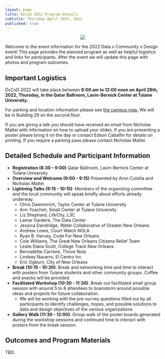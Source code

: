 ```yaml
---
layout: page
title: DxCxD 2022 Program Details
subtitle: Thursday April 28th, 2022
published: true
---
```

<p style="text-align:center;"><img src="{{ 'img/dxcxd_logo.png' | relative_url }}"/></p>

Welcome to the event information for the 2022 Data x Community x Design event! This page provides the planned program as well as helpful logistics and links for participants. After the event we will update this page with photos and program outcomes.

## Important Logistics

DxCxD 2022 will take place between **9:00 am to 12:00 noon on April 28th, 2022, Thursday, in the Qatar Ballroom, Lavin-Bernick Center at Tulane University.**

For parking and location information please see [the campus map.](https://campusservices.tulane.edu/sites/campusservices.tulane.edu/files/TU%20Parking%20Map%202021-22.pdf) We will be in Building 29 on the second floor.

If you are giving a talk you should have received an email from Nicholas Mattei with information on how to upload your slides. If you are presenting a poster please bring it on the day or contact Edson Cabalfin for details on printing. If you require a parking pass please contact Nicholas Mattei.

## Detailed Schedule and Participant Information

* **Registration (8:30 – 9:00)** Qatar Ballroom, Lavin-Bernick Center at Tulane University
* **Overview and Welcome (9:00 – 9:15)** Presented by Aron Culotta and Nicholas Mattei
* **Lightning Talks (9:15 - 10:15)**: Members of the organizing committee and the local community will speak briefly about efforts already underway.
  * Chris Daemmrich, Taylor Center at Tulane University
  * Ann Yoachim, Small Center at Tulane University
  * Liz Shephard, LifeCity, L3C
  * Lamar Gardere, The Data Center
  * Jessica Dandridge, Water Collaborative of Greater New Orleans
  * Andrew Lewis, Court Watch NOLA
  * Ryan B. Harvey, Code For New Orleans
  * Cole Williams, The Great New Orleans Citizens Relief Team
  * Leslie Elana Scott, College Track New Orleans
  * Bernadette Carriere, Thrive Nola
  * Lindsey Navarro, El Centro Inc
  * Eric Ogburn, City of New Orleans
* **Break (10:15 - 10:30)**: Break and networking time and time to interact with posters from Tulane students and other community groups. Coffee and snacks will be provided.
* **Facilitated Workshop (10:30 - 11:30)**: Break out facilitated small group session with around 5 to 8 attendees to brainstorm around possible ideas and projects for future collaboration.
  * We will be working with the pre-survey questions filled out by all participants to identify challenges, hopes, and possible solutions to data and design objectives of the various organizations.
* **Gallery Walk (11:30 - 12:00)**: Group walk of the poster boards generated during the workshop sessions and continued time to interact with posters from the break session.

## Outcomes and Program Materials

TBD.